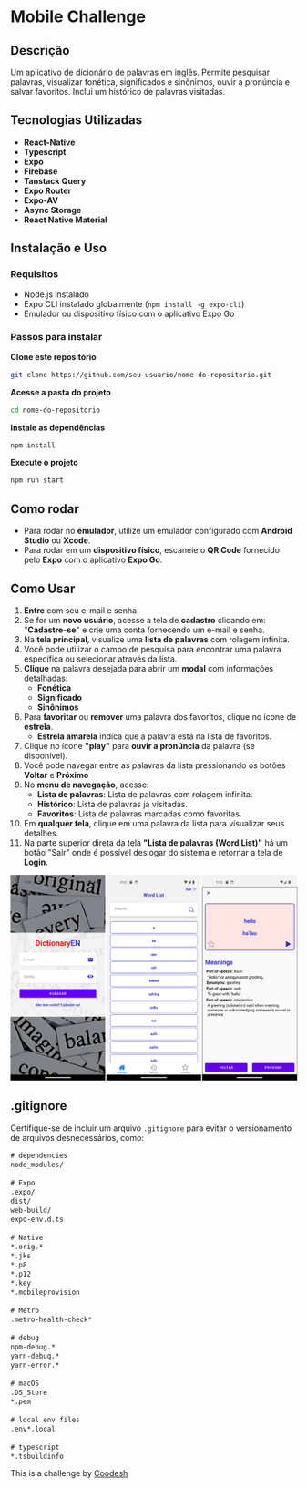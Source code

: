 # Mobile Challenge

## Descrição
Um aplicativo de dicionário de palavras em inglês. Permite pesquisar palavras, visualizar fonética, significados e sinônimos, ouvir a pronúncia e salvar favoritos. Inclui um histórico de palavras visitadas.

## Tecnologias Utilizadas
- **React-Native**
- **Typescript**
- **Expo**
- **Firebase**
- **Tanstack Query**
- **Expo Router**
- **Expo-AV**
- **Async Storage**
- **React Native Material**

## Instalação e Uso

### Requisitos
- Node.js instalado
- Expo CLI instalado globalmente (`npm install -g expo-cli`)
- Emulador ou dispositivo físico com o aplicativo Expo Go

### Passos para instalar

**Clone este repositório**
```sh
git clone https://github.com/seu-usuario/nome-do-repositorio.git
```

**Acesse a pasta do projeto**
```sh
cd nome-do-repositorio
```

**Instale as dependências**
```sh
npm install
```

**Execute o projeto**
```sh
npm run start
```

## Como rodar
- Para rodar no **emulador**, utilize um emulador configurado com **Android Studio** ou **Xcode**.
- Para rodar em um **dispositivo físico**, escaneie o **QR Code** fornecido pelo **Expo** com o aplicativo **Expo Go**.

## Como Usar
1. **Entre** com seu e-mail e senha.
2. Se for um **novo usuário**, acesse a tela de **cadastro** clicando em: "**Cadastre-se**" e crie uma conta fornecendo um e-mail e senha.
3. Na **tela principal**, visualize uma **lista de palavras** com rolagem infinita.
4. Você pode utilizar o campo de pesquisa para encontrar uma palavra específica ou selecionar através da lista.
5. **Clique** na palavra desejada para abrir um **modal** com informações detalhadas:
   - **Fonética**
   - **Significado**
   - **Sinônimos**
6. Para **favoritar** ou **remover** uma palavra dos favoritos, clique no ícone de **estrela**.
   - **Estrela amarela** indica que a palavra está na lista de favoritos.
7. Clique no ícone **"play"** para **ouvir a pronúncia** da palavra (se disponível).
8.  Você pode navegar entre as palavras da lista pressionando os botões **Voltar** e **Próximo**
9. No **menu de navegação**, acesse:
   - **Lista de palavras**: Lista de palavras com rolagem infinita.
   - **Histórico**: Lista de palavras já visitadas.
   - **Favoritos**: Lista de palavras marcadas como favoritas.
10. Em **qualquer tela**, clique em uma palavra da lista para visualizar seus detalhes.
11. Na parte superior direta da tela **"Lista de palavras (Word List)"** há um botão "Sair" onde é possível deslogar do sistema e retornar a tela de **Login**.

![telas](./assets/screens.png)

## .gitignore
Certifique-se de incluir um arquivo `.gitignore` para evitar o versionamento de arquivos desnecessários, como:

```
# dependencies
node_modules/

# Expo
.expo/
dist/
web-build/
expo-env.d.ts

# Native
*.orig.*
*.jks
*.p8
*.p12
*.key
*.mobileprovision

# Metro
.metro-health-check*

# debug
npm-debug.*
yarn-debug.*
yarn-error.*

# macOS
.DS_Store
*.pem

# local env files
.env*.local

# typescript
*.tsbuildinfo
```

This is a challenge by [Coodesh](https://coodesh.com/)
